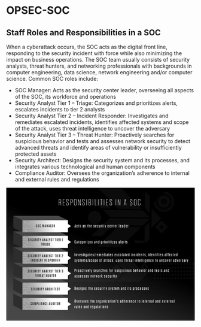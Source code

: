 # OPSEC-SOC


## Staff Roles and Responsibilities in a SOC

When a cyberattack occurs, the SOC acts as the digital front line, responding to the security incident with force while also minimizing the impact on business operations. The SOC team usually consists of security analysts, threat hunters, and networking professionals with backgrounds in computer engineering, data science, network engineering and/or computer science. Common SOC roles include:


- SOC Manager: Acts as the security center leader, overseeing all aspects of the SOC, its workforce and operations
- Security Analyst Tier 1 – Triage: Categorizes and prioritizes alerts, escalates incidents to tier 2 analysts
- Security Analyst Tier 2 – Incident Responder: Investigates and remediates escalated incidents, identifies affected systems and scope of the attack, uses threat intelligence to uncover the adversary
- Security Analyst Tier 3 – Threat Hunter: Proactively searches for suspicious behavior and tests and assesses network security to detect advanced threats and identify areas of vulnerability or insufficiently protected assets
- Security Architect: Designs the security system and its processes, and integrates various technological and human components
- Compliance Auditor: Oversees the organization’s adherence to internal and external rules and regulations

![](https://github.com/Offensive-Penetration-Security/OPSEC-SOC/blob/main/cs-101-soc-responsibilities.jpg)
